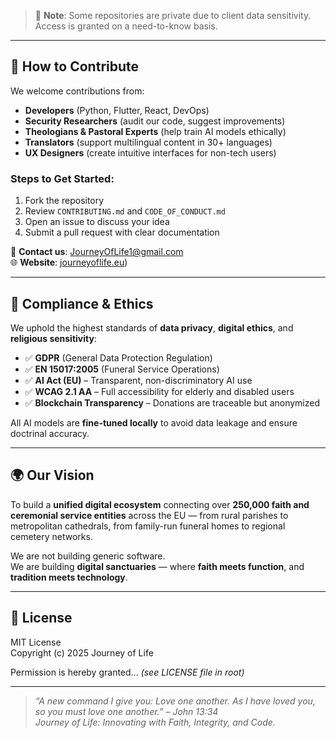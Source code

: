 
> 🔐 **Note**: Some repositories are private due to client data sensitivity. Access is granted on a need-to-know basis.

---

## 🤝 How to Contribute

We welcome contributions from:
- **Developers** (Python, Flutter, React, DevOps)
- **Security Researchers** (audit our code, suggest improvements)
- **Theologians & Pastoral Experts** (help train AI models ethically)
- **Translators** (support multilingual content in 30+ languages)
- **UX Designers** (create intuitive interfaces for non-tech users)

### Steps to Get Started:
1. Fork the repository
2. Review `CONTRIBUTING.md` and `CODE_OF_CONDUCT.md`
3. Open an issue to discuss your idea
4. Submit a pull request with clear documentation

📧 **Contact us**: JourneyOfLife1@gmail.com  
🌐 **Website**: [journeyoflife.eu](https://journey-of-life.site/))

---

## 📜 Compliance & Ethics

We uphold the highest standards of **data privacy**, **digital ethics**, and **religious sensitivity**:
- ✅ **GDPR** (General Data Protection Regulation)  
- ✅ **EN 15017:2005** (Funeral Service Operations)  
- ✅ **AI Act (EU)** – Transparent, non-discriminatory AI use  
- ✅ **WCAG 2.1 AA** – Full accessibility for elderly and disabled users  
- ✅ **Blockchain Transparency** – Donations are traceable but anonymized  

All AI models are **fine-tuned locally** to avoid data leakage and ensure doctrinal accuracy.

---

## 🌍 Our Vision

To build a **unified digital ecosystem** connecting over **250,000 faith and ceremonial service entities** across the EU — from rural parishes to metropolitan cathedrals, from family-run funeral homes to regional cemetery networks.

We are not building generic software.  
We are building **digital sanctuaries** — where **faith meets function**, and **tradition meets technology**.

---

## 📄 License

MIT License  
Copyright (c) 2025 Journey of Life

Permission is hereby granted... *(see LICENSE file in root)*

---

> *“A new command I give you: Love one another. As I have loved you, so you must love one another.” – John 13:34*  
> *Journey of Life: Innovating with Faith, Integrity, and Code.*
